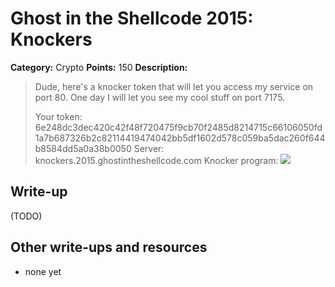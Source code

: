 # Ghost in the Shellcode 2015: Knockers

**Category:** Crypto
**Points:** 150
**Description:**

> Dude, here's a knocker token that will let you access my service on port 80. One day I will let you see my cool stuff on port 7175.
> 
> Your token: 6e248dc3dec420c42f48f720475f9cb70f2485d8214715c66106050fd1a7b687326b2c82114419474042bb5df1602d578c059ba5dac260f644b8584dd5a0a38b0050
> Server: knockers.2015.ghostintheshellcode.com
> Knocker program: ![](knockers-28e0925c5d1a7e50f21a32e5448cf84a4216e46dbedbb2266fd8a)

## Write-up

(TODO)

## Other write-ups and resources

* none yet
